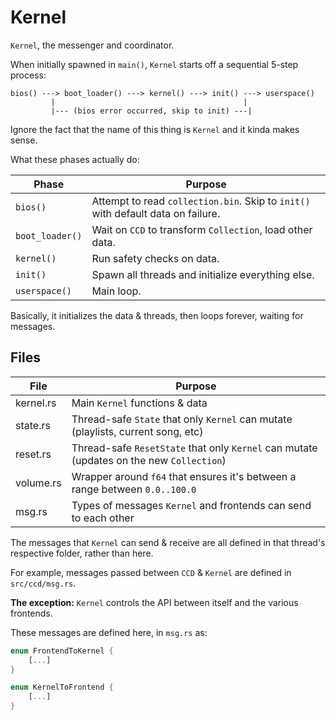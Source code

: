 # Kernel
`Kernel`, the messenger and coordinator.

When initially spawned in `main()`, `Kernel` starts off a sequential 5-step process:
```
bios() ---> boot_loader() ---> kernel() ---> init() ---> userspace()
         |                                          |
         |--- (bios error occurred, skip to init) ---|
```
Ignore the fact that the name of this thing is `Kernel` and it kinda makes sense.

What these phases actually do:

| Phase           | Purpose |
|-----------------|---------|
| `bios()`        | Attempt to read `collection.bin`. Skip to `init()` with default data on failure.
| `boot_loader()` | Wait on `CCD` to transform `Collection`, load other data.
| `kernel()`      | Run safety checks on data.
| `init()`        | Spawn all threads and initialize everything else.
| `userspace()`   | Main loop.

Basically, it initializes the data & threads, then loops forever, waiting for messages.

## Files
| File           | Purpose |
|----------------|---------|
| kernel.rs      | Main `Kernel` functions & data
| state.rs       | Thread-safe `State` that only `Kernel` can mutate (playlists, current song, etc)
| reset.rs       | Thread-safe `ResetState` that only `Kernel` can mutate (updates on the new `Collection`)
| volume.rs      | Wrapper around `f64` that ensures it's between a range between `0.0..100.0`
| msg.rs         | Types of messages `Kernel` and frontends can send to each other

The messages that `Kernel` can send & receive are all defined in that thread's respective folder, rather than here.

For example, messages passed between `CCD` & `Kernel` are defined in `src/ccd/msg.rs`.

**The exception:** `Kernel` controls the API between itself and the various frontends.

These messages are defined here, in `msg.rs` as:
```rust
enum FrontendToKernel {
	[...]
} 

enum KernelToFrontend {
	[...]
} 
```
